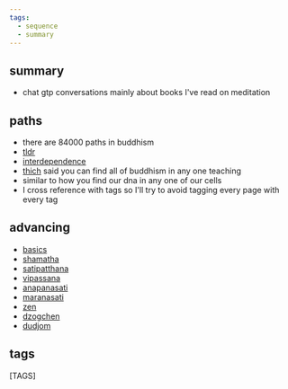 ```yaml
---
tags:
  - sequence 
  - summary 
---
```

## summary

- chat gtp conversations mainly about books I've read on meditation

## paths

- there are 84000 paths in buddhism
- [tldr](tldr.md)
- [interdependence](interdependence.md)
- [thich](thich.md) said you can find all of buddhism in any one teaching
- similar to how you find our dna in any one of our cells
- I cross reference with tags so I'll try to avoid tagging every page with every tag

## advancing

- [basics](basics.md)
- [shamatha](shamatha.md)
- [satipatthana](satipatthana.md)
- [vipassana](vipassana.md)
- [anapanasati](anapanasati.md)
- [maranasati](maranasati.md)
- [zen](zen.md)
- [dzogchen](dzogchen.md)
- [dudjom](dudjom.md)

## tags

[TAGS]
